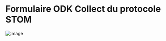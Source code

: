 # Formulaire ODK Collect du protocole STOM

![image](https://user-images.githubusercontent.com/4418840/206690934-a2054322-c6ea-480d-91c7-147f02854821.png)
